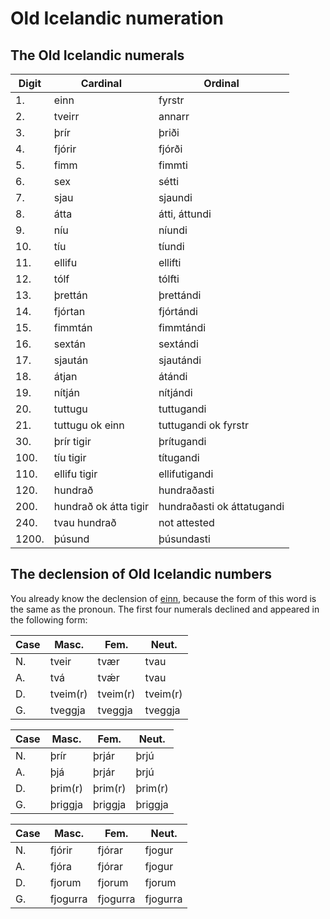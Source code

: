 # Old Icelandic numeration

## The Old Icelandic numerals

Digit | Cardinal | Ordinal
------|----------|--------
1. 		| einn		 | fyrstr
2. 		| tveirr | annarr
3. 		| þrír   | þriði
4. 		| fjórir | fjórði
5. 		| fimm   | fimmti
6. 		| sex    | sétti
7. 		| sjau	| sjaundi
8. 		| átta  | átti, áttundi
9. 		| níu | níundi
10. 	| tíu	| tíundi
11. 	| ellifu | ellifti
12. 	| tólf | tólfti
13. 	| þrettán | þrettándi
14. 	| fjórtan | fjórtándi
15. 	| fimmtán | fimmtándi
16. 	| sextán	| sextándi
17. 	| sjaután | sjautándi
18. 	| átjan | átándi
19. 	| nítján | nítjándi
20. 	| tuttugu | tuttugandi
21. 	| tuttugu ok einn | tuttugandi ok fyrstr
30. 	| þrír tigir | þrítugandi
100.	| tíu tigir	| títugandi
110. 	| ellifu tigir | ellifutigandi
120.  | hundrað | hundraðasti
200.  | hundrað ok átta tigir | hundraðasti ok áttatugandi
240.  | tvau hundrað | not attested
1200. | þúsund | þúsundasti

## The declension of Old Icelandic numbers

You already know the declension of [einn](https://en.wiktionary.org/wiki/einn#Numeral_2), because the form of this word is the same as the pronoun. The first four numerals declined and appeared in the following form:

Case | Masc. | Fem. | Neut.
---|---|---|---
N. | tveir | tvær | tvau
A. | tvá | tvǽr | tvau
D. | tveim(r) | tveim(r) | tveim(r)
G. | tveggja | tveggja | tveggja

Case | Masc. | Fem. | Neut.
---|---|---|---
N. | þrír | þrjár | þrjú
A. | þjá | þrjár | þrjú
D. | þrim(r) | þrim(r) | þrim(r)
G. | þriggja | þriggja | þriggja

Case | Masc. | Fem. | Neut.
---|---|---|---
N. | fjórir | fjórar | fjogur
A. | fjóra | fjórar | fjogur
D. | fjorum | fjorum | fjorum
G. | fjogurra | fjogurra | fjogurra


